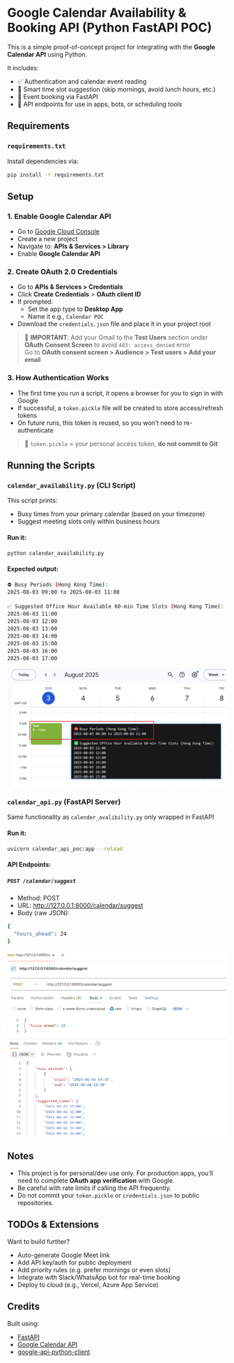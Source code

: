 # Google Calendar Availability & Booking API (Python FastAPI POC)

This is a simple proof-of-concept project for integrating with the **Google Calendar API** using Python.

It includes:

- ✅ Authentication and calendar event reading  
- 🧠 Smart time slot suggestion (skip mornings, avoid lunch hours, etc.)  
- 📅 Event booking via FastAPI  
- 🔌 API endpoints for use in apps, bots, or scheduling tools  



## Requirements

### `requirements.txt`

Install dependencies via:

```bash
pip install -r requirements.txt
```


## Setup

### 1. Enable Google Calendar API

- Go to [Google Cloud Console](https://console.cloud.google.com/)
- Create a new project
- Navigate to: **APIs & Services > Library**
- Enable **Google Calendar API**

### 2. Create OAuth 2.0 Credentials

- Go to **APIs & Services > Credentials**
- Click **Create Credentials** > **OAuth client ID**
- If prompted:
  - Set the app type to **Desktop App**
  - Name it e.g., `Calendar POC`
- Download the `credentials.json` file and place it in your project root

> 📌 **IMPORTANT**: Add your Gmail to the **Test Users** section under **OAuth Consent Screen** to avoid `403: access_denied` error  
Go to **OAuth consent screen > Audience > Test users > Add your email**


### 3. How Authentication Works

- The first time you run a script, it opens a browser for you to sign in with Google
- If successful, a `token.pickle` file will be created to store access/refresh tokens
- On future runs, this token is reused, so you won’t need to re-authenticate

> 🔐 `token.pickle` = your personal access token, **do not commit to Git**


## Running the Scripts

### `calendar_availability.py` (CLI Script)

This script prints:
- Busy times from your primary calendar (based on your timezone)
- Suggest meeting slots only within business hours

#### Run it:

``` bash
python calendar_availability.py
```

#### Expected output:

``` bash
⛔ Busy Periods (Hong Kong Time):
2025-08-03 09:00 to 2025-08-03 11:00

✅ Suggested Office Hour Available 60-min Time Slots (Hong Kong Time):
2025-08-03 11:00
2025-08-03 12:00
2025-08-03 13:00
2025-08-03 14:00
2025-08-03 15:00
2025-08-03 16:00
2025-08-03 17:00
```
![alt text](image.png)


### `calendar_api.py` (FastAPI Server)
Same functionality as `calender_avalibility.py` only wrapped in FastAPI

#### Run it:

```bash
uvicorn calendar_api_poc:app --reload
```

#### API Endpoints:

##### `POST /calendar/suggest`

- Method: POST
- URL: http://127.0.0.1:8000/calendar/suggest
- Body (raw JSON):
```bash
{
  "hours_ahead": 24
}
```

![alt text](image-1.png)



## Notes

- This project is for personal/dev use only. For production apps, you’ll need to complete **OAuth app verification** with Google.
- Be careful with rate limits if calling the API frequently.
- Do not commit your `token.pickle` or `credentials.json` to public repositories.


## TODOs & Extensions

Want to build further?

- Auto-generate Google Meet link
- Add API key/auth for public deployment
- Add priority rules (e.g. prefer mornings or even slots)
- Integrate with Slack/WhatsApp bot for real-time booking
- Deploy to cloud (e.g., Vercel, Azure App Service)


## Credits

Built using:
- [FastAPI](https://fastapi.tiangolo.com/)
- [Google Calendar API](https://developers.google.com/calendar/api)
- [google-api-python-client](https://github.com/googleapis/google-api-python-client)

